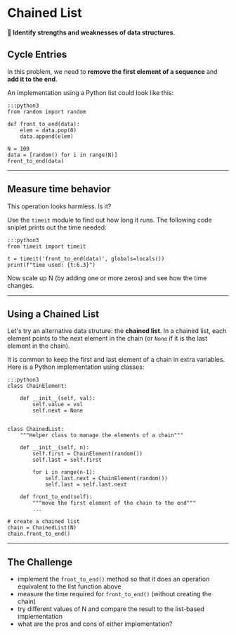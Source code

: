 
# Chained List

**🎯 Identify strengths and weaknesses of data structures.**

## Cycle Entries

In this problem, we need to **remove the first element of a sequence** and **add it to the end**.

An implementation using a Python list could look like this:

    :::python3
    from random import random

    def front_to_end(data):
        elem = data.pop(0)
        data.append(elem)

    N = 100
    data = [random() for i in range(N)]
    front_to_end(data)

----

## Measure time behavior

This operation looks harmless. Is it?

Use the `timeit` module to find out how long it runs.
The following code sniplet prints out the time needed:

    :::python3
    from timeit import timeit

    t = timeit('front_to_end(data)', globals=locals())
    print(f"time used: {t:6.3}")

Now scale up N (by adding one or more zeros) and see how the time changes.

----

## Using a Chained List

Let's try an alternative data struture: the **chained list**.
In a chained list, each element points to the next element in the chain (or `None` if it is the last element in the chain).

It is common to keep the first and last element of a chain in extra variables.
Here is a Python implementation using classes:

    :::python3
    class ChainElement:

        def __init__(self, val):
            self.value = val
            self.next = None


    class ChainedList:
        """Helper class to manage the elements of a chain"""

        def __init__(self, n):
            self.first = ChainElement(random())
            self.last = self.first

            for i in range(n-1):
                self.last.next = ChainElement(random())
                self.last = self.last.next

        def front_to_end(self):
            """move the first element of the chain to the end"""
            ...

    # create a chained list
    chain = ChainedList(N)
    chain.front_to_end()

----

## The Challenge

* implement the `front_to_end()` method so that it does an operation equivalent to the list function above
* measure the time required for `front_to_end()` (without creating the chain)
* try different values of N and compare the result to the list-based implementation
* what are the pros and cons of either implementation?
